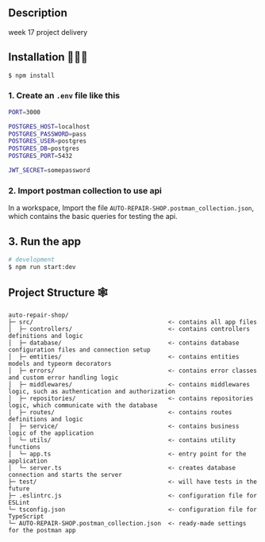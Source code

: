 ## Description

week 17 project delivery

## Installation 👨🏽‍💻

```bash
$ npm install
```

### 1. Create an `.env` file like this

```bash
PORT=3000

POSTGRES_HOST=localhost
POSTGRES_PASSWORD=pass
POSTGRES_USER=postgres
POSTGRES_DB=postgres
POSTGRES_PORT=5432

JWT_SECRET=somepassword
```

### 2. Import postman collection to use api

In a workspace, Import the file `AUTO-REPAIR-SHOP.postman_collection.json`, which contains the basic queries for testing the api.


## 3. Run the app

```bash
# development
$ npm run start:dev
```

## Project Structure 🕸
```
auto-repair-shop/         
├─ src/                                      <- contains all app files
│  ├─ controllers/                           <- contains controllers definitions and logic
│  ├─ database/                              <- contains database configuration files and connection setup
│  ├─ emtities/                              <- contains entities models and typeorm decorators
│  ├─ errors/                                <- contains error classes and custom error handling logic
│  ├─ middlewares/                           <- contains middlewares logic, such as authentication and authorization
│  ├─ repositories/                          <- contains repositories logic, which communicate with the database
│  ├─ routes/                                <- contains routes definitions and logic
│  ├─ service/                               <- contains business logic of the application
│  └─ utils/                                 <- contains utility functions
│  └─ app.ts                                 <- entry point for the application
│  └─ server.ts                              <- creates database connection and starts the server
├─ test/                                     <- will have tests in the future
├─ .eslintrc.js                              <- configuration file for ESLint
└─ tsconfig.json                             <- configuration file for TypeScript
└─ AUTO-REPAIR-SHOP.postman_collection.json  <- ready-made settings for the postman app

```
